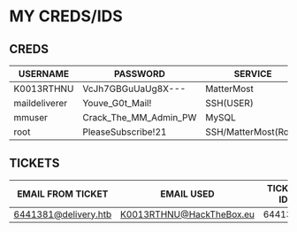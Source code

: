 # MY  CREDS/IDS
## CREDS
| USERNAME      | PASSWORD              | SERVICE              |
| ------------- | --------------------- | -------------------- |
| K0013RTHNU    | VcJh7GBGuUaUg8X---    | MatterMost           |
| maildeliverer | Youve_G0t_Mail!       | SSH(USER)            |
| mmuser        | Crack_The_MM_Admin_PW | MySQL                |
| root          | PleaseSubscribe!21    | SSH/MatterMost(Root) |

## TICKETS
| EMAIL FROM TICKET    | EMAIL USED               | TICKET ID |
| -------------------- | ------------------------ | --------- |
| 6441381@delivery.htb | K0013RTHNU@HackTheBox.eu | 6441381   | 
